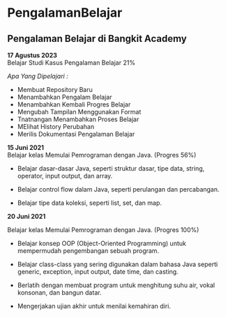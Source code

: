# PengalamanBelajar
Pengalaman Belajar di Bangkit Academy
--

**17 Agustus 2023** <br>
Belajar Studi Kasus Pengalaman Belajar 21%

*Apa Yang Dipelajari :*
- Membuat Repository Baru
- Menambahkan Pengalam Belajar
- Menambahkan Kembali Progres Belajar
- Mengubah Tampilan Menggunakan Format
- Tnatnangan Menambahkan Proses Belajar
- MElihat History Perubahan
- Merilis Dokumentasi Pengalaman Belajar

**15 Juni 2021** <br>
Belajar kelas Memulai Pemrograman dengan Java. (Progres 56%)

  * Belajar dasar-dasar Java, seperti struktur dasar, tipe data, string, operator, input output, dan array.

  * Belajar control flow dalam Java, seperti perulangan dan percabangan.

  * Belajar tipe data koleksi, seperti list, set, dan map.

**20 Juni 2021**  

Belajar kelas Memulai Pemrograman dengan Java. (Progres 100%)

  * Belajar konsep OOP (Object-Oriented Programming) untuk mempermudah pengembangan sebuah program.

  * Belajar class-class yang sering digunakan dalam bahasa Java seperti generic, exception, input output, date time, dan casting. 

  * Berlatih dengan membuat program untuk menghitung suhu air, vokal konsonan, dan bangun datar. 

  * Mengerjakan ujian akhir untuk menilai kemahiran diri.
